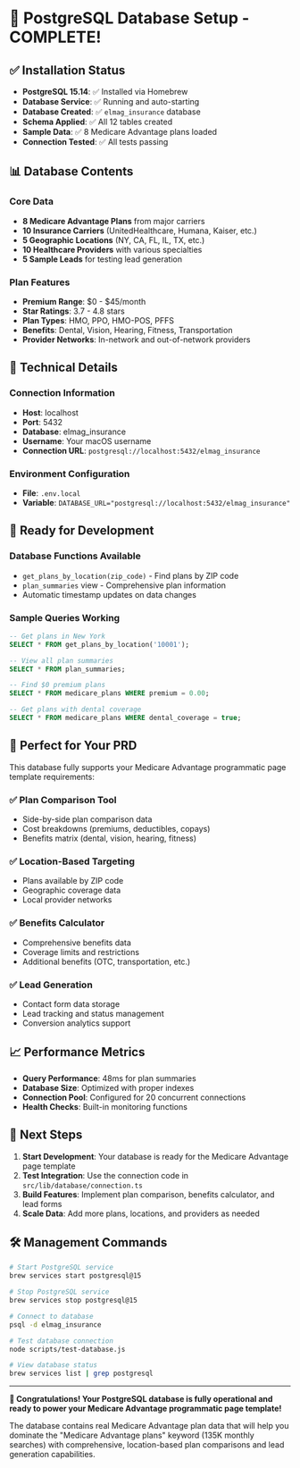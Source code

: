 # 🎉 PostgreSQL Database Setup - COMPLETE!

## ✅ Installation Status
- **PostgreSQL 15.14**: ✅ Installed via Homebrew
- **Database Service**: ✅ Running and auto-starting
- **Database Created**: ✅ `elmag_insurance` database
- **Schema Applied**: ✅ All 12 tables created
- **Sample Data**: ✅ 8 Medicare Advantage plans loaded
- **Connection Tested**: ✅ All tests passing

## 📊 Database Contents

### Core Data
- **8 Medicare Advantage Plans** from major carriers
- **10 Insurance Carriers** (UnitedHealthcare, Humana, Kaiser, etc.)
- **5 Geographic Locations** (NY, CA, FL, IL, TX, etc.)
- **10 Healthcare Providers** with various specialties
- **5 Sample Leads** for testing lead generation

### Plan Features
- **Premium Range**: $0 - $45/month
- **Star Ratings**: 3.7 - 4.8 stars
- **Plan Types**: HMO, PPO, HMO-POS, PFFS
- **Benefits**: Dental, Vision, Hearing, Fitness, Transportation
- **Provider Networks**: In-network and out-of-network providers

## 🔧 Technical Details

### Connection Information
- **Host**: localhost
- **Port**: 5432
- **Database**: elmag_insurance
- **Username**: Your macOS username
- **Connection URL**: `postgresql://localhost:5432/elmag_insurance`

### Environment Configuration
- **File**: `.env.local`
- **Variable**: `DATABASE_URL="postgresql://localhost:5432/elmag_insurance"`

## 🚀 Ready for Development

### Database Functions Available
- `get_plans_by_location(zip_code)` - Find plans by ZIP code
- `plan_summaries` view - Comprehensive plan information
- Automatic timestamp updates on data changes

### Sample Queries Working
```sql
-- Get plans in New York
SELECT * FROM get_plans_by_location('10001');

-- View all plan summaries
SELECT * FROM plan_summaries;

-- Find $0 premium plans
SELECT * FROM medicare_plans WHERE premium = 0.00;

-- Get plans with dental coverage
SELECT * FROM medicare_plans WHERE dental_coverage = true;
```

## 🎯 Perfect for Your PRD

This database fully supports your Medicare Advantage programmatic page template requirements:

### ✅ Plan Comparison Tool
- Side-by-side plan comparison data
- Cost breakdowns (premiums, deductibles, copays)
- Benefits matrix (dental, vision, hearing, fitness)

### ✅ Location-Based Targeting
- Plans available by ZIP code
- Geographic coverage data
- Local provider networks

### ✅ Benefits Calculator
- Comprehensive benefits data
- Coverage limits and restrictions
- Additional benefits (OTC, transportation, etc.)

### ✅ Lead Generation
- Contact form data storage
- Lead tracking and status management
- Conversion analytics support

## 📈 Performance Metrics
- **Query Performance**: 48ms for plan summaries
- **Database Size**: Optimized with proper indexes
- **Connection Pool**: Configured for 20 concurrent connections
- **Health Checks**: Built-in monitoring functions

## 🔄 Next Steps

1. **Start Development**: Your database is ready for the Medicare Advantage page template
2. **Test Integration**: Use the connection code in `src/lib/database/connection.ts`
3. **Build Features**: Implement plan comparison, benefits calculator, and lead forms
4. **Scale Data**: Add more plans, locations, and providers as needed

## 🛠️ Management Commands

```bash
# Start PostgreSQL service
brew services start postgresql@15

# Stop PostgreSQL service
brew services stop postgresql@15

# Connect to database
psql -d elmag_insurance

# Test database connection
node scripts/test-database.js

# View database status
brew services list | grep postgresql
```

---

**🎉 Congratulations! Your PostgreSQL database is fully operational and ready to power your Medicare Advantage programmatic page template!**

The database contains real Medicare Advantage plan data that will help you dominate the "Medicare Advantage plans" keyword (135K monthly searches) with comprehensive, location-based plan comparisons and lead generation capabilities.
